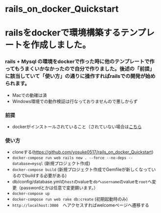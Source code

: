 # rails_on_docker_Quickstart
# railsをdockerで環境構築するテンプレートを作成しました。
### rails + Mysql の環境をdockerで作った時に他のテンプレートで作ってもうまくいかなかったので自分で作りました。後述の「前提」に該当していて「使い方」の通りに操作すればrailsでの開発が始められます。
- Macでの動確は済
- Windows環境での動作検証は行なっておりませんので悪しからず

### 前提
- dockerがインストールされていること（されていない場合は[こちら](https://qiita.com/scrummasudar/items/750aa52f4e0e747eed68)

### 使い方
- cloneする(https://github.com/yosuke0517/rails_on_docker_Quickstart)
- `docker-compose run web rails new . --force --no-deps --database=mysql` (新規プロジェクト作成)
- `docker-compose build` (新規プロジェクト作成でGemfileが新しくなっているのでbuildする必要がある)
- db/config/database.ymlの`host`のvalueを`db`へ`username`のvalueを`root`へ変更（passwordとかは任意で変更願います。）
- `docker-compose up`
- `docker-compose run web rake db:create` (初期起動時のみ)
- `http://localhost:3000`　へアクセスすればwelcomeページへ遷移する
